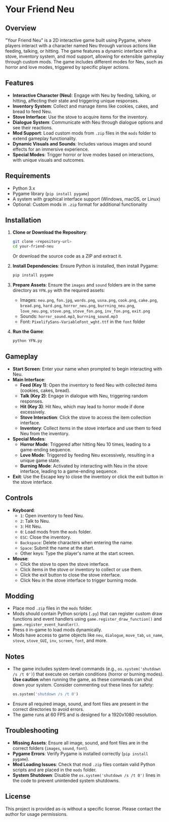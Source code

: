 # Your Friend Neu

## Overview
"Your Friend Neu" is a 2D interactive game built using Pygame, where players interact with a character named Neu through various actions like feeding, talking, or hitting. The game features a dynamic interface with a stove, inventory system, and mod support, allowing for extensible gameplay through custom mods. The game includes different modes for Neu, such as horror and love modes, triggered by specific player actions.

## Features
- **Interactive Character (Neu)**: Engage with Neu by feeding, talking, or hitting, affecting their state and triggering unique responses.
- **Inventory System**: Collect and manage items like cookies, cakes, and bread to feed Neu.
- **Stove Interface**: Use the stove to acquire items for the inventory.
- **Dialogue System**: Communicate with Neu through dialogue options and see their reactions.
- **Mod Support**: Load custom mods from `.zip` files in the `mods` folder to extend gameplay functionality.
- **Dynamic Visuals and Sounds**: Includes various images and sound effects for an immersive experience.
- **Special Modes**: Trigger horror or love modes based on interactions, with unique visuals and outcomes.

## Requirements
- Python 3.x
- Pygame library (`pip install pygame`)
- A system with graphical interface support (Windows, macOS, or Linux)
- Optional: Custom mods in `.zip` format for additional functionality

## Installation
1. **Clone or Download the Repository**:
   ```bash
   git clone <repository-url>
   cd your-friend-neu
   ```
   Or download the source code as a ZIP and extract it.

2. **Install Dependencies**:
   Ensure Python is installed, then install Pygame:
   ```bash
   pip install pygame
   ```

3. **Prepare Assets**:
   Ensure the `images` and `sound` folders are in the same directory as `YFN.py` with the required assets:
   - Images: `neu.png`, `fon.jpg`, `words.png`, `usna.png`, `cook.png`, `cake.png`, `bread.png`, `hard.png`, `horror_neu.png`, `burrning_neu.png`, `love_neu.png`, `stove.png`, `stove_fon.png`, `inv_fon.png`, `exit.png`
   - Sounds: `horror_sound.mp3`, `burrning_sound.mp3`
   - Font: `PixelifySans-VariableFont_wght.ttf` in the `font` folder

4. **Run the Game**:
   ```bash
   python YFN.py
   ```

## Gameplay
- **Start Screen**: Enter your name when prompted to begin interacting with Neu.
- **Main Interface**:
  - **Feed (Key 1)**: Open the inventory to feed Neu with collected items (cookies, cakes, bread).
  - **Talk (Key 2)**: Engage in dialogue with Neu, triggering random responses.
  - **Hit (Key 3)**: Hit Neu, which may lead to horror mode if done excessively.
  - **Stove Interaction**: Click the stove to access the item collection interface.
  - **Inventory**: Collect items in the stove interface and use them to feed Neu from the inventory.
- **Special Modes**:
  - **Horror Mode**: Triggered after hitting Neu 10 times, leading to a game-ending sequence.
  - **Love Mode**: Triggered by feeding Neu excessively, resulting in a unique game state.
  - **Burning Mode**: Activated by interacting with Neu in the stove interface, leading to a game-ending sequence.
- **Exit**: Use the Escape key to close the inventory or click the exit button in the stove interface.

## Controls
- **Keyboard**:
  - `1`: Open inventory to feed Neu.
  - `2`: Talk to Neu.
  - `3`: Hit Neu.
  - `0`: Load mods from the `mods` folder.
  - `ESC`: Close the inventory.
  - `Backspace`: Delete characters when entering the name.
  - `Space`: Submit the name at the start.
  - Other keys: Type the player's name at the start screen.
- **Mouse**:
  - Click the stove to open the stove interface.
  - Click items in the stove or inventory to collect or use them.
  - Click the exit button to close the stove interface.
  - Click Neu in the stove interface to trigger burning mode.

## Modding
- Place mod `.zip` files in the `mods` folder.
- Mods should contain Python scripts (`.py`) that can register custom draw functions and event handlers using `game.register_draw_function()` and `game.register_event_handler()`.
- Press `0` in-game to load mods dynamically.
- Mods have access to game objects like `neu`, `dialogue`, `move_tab`, `us_name`, `stove`, `stove_GUI`, `inv`, `screen`, `font`, and more.

## Notes
- The game includes system-level commands (e.g., `os.system('shutdown /s /t 0')`) that execute on certain conditions (horror or burning modes). **Use caution** when running the game, as these commands can shut down your system. Consider commenting out these lines for safety:
  ```python
  os.system('shutdown /s /t 0')
  ```
- Ensure all required image, sound, and font files are present in the correct directories to avoid errors.
- The game runs at 60 FPS and is designed for a 1920x1080 resolution.

## Troubleshooting
- **Missing Assets**: Ensure all image, sound, and font files are in the correct folders (`images`, `sound`, `font`).
- **Pygame Errors**: Verify Pygame is installed correctly (`pip install pygame`).
- **Mod Loading Issues**: Check that mod `.zip` files contain valid Python scripts and are placed in the `mods` folder.
- **System Shutdown**: Disable the `os.system('shutdown /s /t 0')` lines in the code to prevent unintended system shutdowns.

## License
This project is provided as-is without a specific license. Please contact the author for usage permissions.
